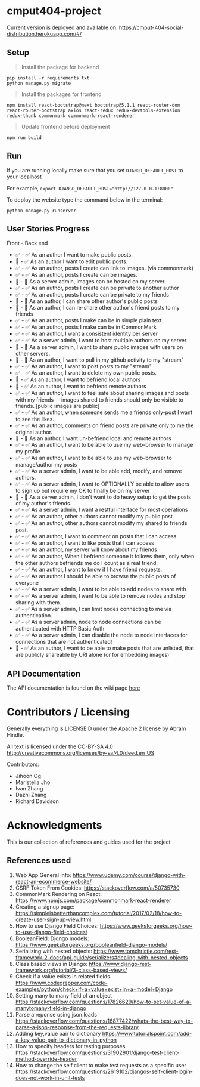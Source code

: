 # cmput404-project
Current version is deployed and available on:
https://cmput-404-social-distribution.herokuapp.com/#/

## Setup

> Install the package for backend

```shell
pip install -r requirements.txt
python manage.py migrate
```

> Install the packages for frontend

```
npm install react-bootstrap@next bootstrap@5.1.1 react-router-dom react-router-bootstrap axios react-redux redux-devtools-extension redux-thunk commonmark commonmark-react-renderer
```

> Update frontend before deployment

```
npm run build
```

## Run

If you are running locally make sure that you set `DJANGO_DEFAULT_HOST` to your localhost 

For example, `export DJANGO_DEFAULT_HOST="http://127.0.0.1:8000"`

To deploy the website type the command below in the terminal:
```shell
python manage.py runserver
```

## User Stories Progress

Front - Back end

- :white_check_mark: - :white_check_mark: As an author I want to make public posts.
- :black_square_button: - :white_check_mark: As an author I want to edit public posts.
- :white_check_mark: - :white_check_mark: As an author, posts I create can link to images. (via commonmark)
- :white_check_mark: - :white_check_mark: As an author, posts I create can be images.
- :black_square_button: - :black_square_button: As a server admin, images can be hosted on my server.
- :white_check_mark: - :white_check_mark: As an author, posts I create can be private to another author
- :white_check_mark: - :white_check_mark: As an author, posts I create can be private to my friends
- :black_square_button: - :black_square_button: As an author, I can share other author's public posts
- :black_square_button: - :black_square_button: As an author, I can re-share other author's friend posts to my friends
- :white_check_mark: - :white_check_mark: As an author, posts I make can be in simple plain text
- :white_check_mark: - :white_check_mark: As an author, posts I make can be in CommonMark
- :white_check_mark: - :white_check_mark: As an author, I want a consistent identity per server
- :white_check_mark: - :white_check_mark: As a server admin, I want to host multiple authors on my server
- :black_square_button: - :black_square_button: As a server admin, I want to share public images with users on other servers.
- :black_square_button: - :black_square_button: As an author, I want to pull in my github activity to my "stream"
- :white_check_mark: - :white_check_mark: As an author, I want to post posts to my "stream"
- :white_check_mark: - :white_check_mark: As an author, I want to delete my own public posts.
- :black_square_button: - :white_check_mark: As an author, I want to befriend local authors
- :black_square_button: - :white_check_mark: As an author, I want to befriend remote authors
- :white_check_mark: - :white_check_mark: As an author, I want to feel safe about sharing images and posts with my friends -- images shared to friends should only be visible to friends. [public images are public]
- :white_check_mark: - :white_check_mark: As an author, when someone sends me a friends only-post I want to see the likes.
- :white_check_mark: - :white_check_mark: As an author, comments on friend posts are private only to me the original author.
- :black_square_button: - :black_square_button: As an author, I want un-befriend local and remote authors
- :white_check_mark: - :white_check_mark: As an author, I want to be able to use my web-browser to manage my profile
- :white_check_mark: - :white_check_mark: As an author, I want to be able to use my web-browser to manage/author my posts
- :white_check_mark: - :white_check_mark: As a server admin, I want to be able add, modify, and remove authors.
- :white_check_mark: - :white_check_mark: As a server admin, I want to OPTIONALLY be able to allow users to sign up but require my OK to finally be on my server
- :black_square_button: - :black_square_button: As a server admin, I don't want to do heavy setup to get the posts of my author's friends.
- :white_check_mark: - :white_check_mark: As a server admin, I want a restful interface for most operations
- :white_check_mark: - :white_check_mark: As an author, other authors cannot modify my public post
- :white_check_mark: - :white_check_mark: As an author, other authors cannot modify my shared to friends post.
- :white_check_mark: - :white_check_mark: As an author, I want to comment on posts that I can access
- :white_check_mark: - :white_check_mark: As an author, I want to like posts that I can access
- :white_check_mark: - :white_check_mark: As an author, my server will know about my friends
- :white_check_mark: - :white_check_mark: As an author, When I befriend someone it follows them, only when the other authors befriends me do I count as a real friend.
- :white_check_mark: - :white_check_mark: As an author, I want to know if I have friend requests.
- :white_check_mark: - :white_check_mark: As an author I should be able to browse the public posts of everyone
- :white_check_mark: - :white_check_mark: As a server admin, I want to be able to add nodes to share with
- :white_check_mark: - :white_check_mark: As a server admin, I want to be able to remove nodes and stop sharing with them.
- :white_check_mark: - :white_check_mark: As a server admin, I can limit nodes connecting to me via authentication.
- :white_check_mark: - :white_check_mark: As a server admin, node to node connections can be authenticated with HTTP Basic Auth
- :white_check_mark: - :white_check_mark: As a server admin, I can disable the node to node interfaces for connections that are not authenticated!
- :black_square_button: - :white_check_mark: As an author, I want to be able to make posts that are unlisted, that are publicly shareable by URI alone (or for embedding images)

## API Documentation

The API documentation is found on the wiki page [here](https://github.com/cmput404-project-2021fall/CMPUT404-project-socialdistribution/wiki)

# Contributors / Licensing

Generally everything is LICENSE'D under the Apache 2 license by Abram Hindle.

All text is licensed under the CC-BY-SA 4.0 http://creativecommons.org/licenses/by-sa/4.0/deed.en_US

Contributors:

- Jihoon Og
- Maristella Jho
- Ivan Zhang
- Dazhi Zhang
- Richard Davidson

# Acknowledgments
This is our collection of references and guides used for the project
## References used
1. Web App General Info: https://www.udemy.com/course/django-with-react-an-ecommerce-website/
2. CSRF Token From Cookies: https://stackoverflow.com/a/50735730
3. CommonMark Rendering on React: https://www.npmjs.com/package/commonmark-react-renderer
4. Creating a signup page: https://simpleisbetterthancomplex.com/tutorial/2017/02/18/how-to-create-user-sign-up-view.html
5. How to use Django Field Choices: https://www.geeksforgeeks.org/how-to-use-django-field-choices/
6. BooleanField: Djqngo models: https://www.geeksforgeeks.org/booleanfield-django-models/
7. Serializing with nested objects: https://www.tomchristie.com/rest-framework-2-docs/api-guide/serializers#dealing-with-nested-objects
8. Class based views in Django: https://www.django-rest-framework.org/tutorial/3-class-based-views/
9. Check if a value exists in related fields https://www.codegrepper.com/code-examples/python/check+if+a+value+exist+in+a+model+Django
10. Setting many to many field of an object https://stackoverflow.com/questions/17826629/how-to-set-value-of-a-manytomany-field-in-django
11. Parse a reponse using json.loads https://stackoverflow.com/questions/16877422/whats-the-best-way-to-parse-a-json-response-from-the-requests-library
12. Adding key,value pair to dictionary https://www.tutorialspoint.com/add-a-key-value-pair-to-dictionary-in-python
13. How to specify headers for testing purposes https://stackoverflow.com/questions/31902901/django-test-client-method-override-header
14. How to change the self.client to make test requests as a specific user https://stackoverflow.com/questions/2619102/djangos-self-client-login-does-not-work-in-unit-tests
